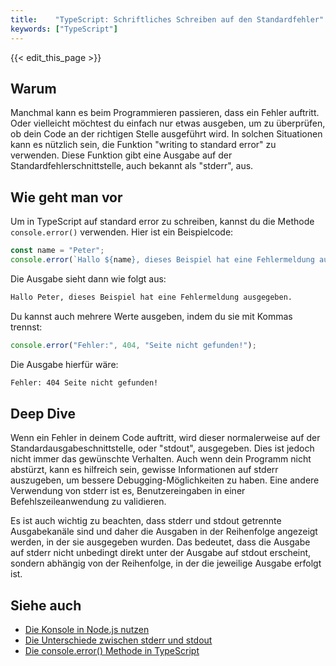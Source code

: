 ```yaml
---
title:    "TypeScript: Schriftliches Schreiben auf den Standardfehler"
keywords: ["TypeScript"]
---
```


{{< edit_this_page >}}

## Warum

Manchmal kann es beim Programmieren passieren, dass ein Fehler auftritt. Oder vielleicht möchtest du einfach nur etwas ausgeben, um zu überprüfen, ob dein Code an der richtigen Stelle ausgeführt wird. In solchen Situationen kann es nützlich sein, die Funktion "writing to standard error" zu verwenden. Diese Funktion gibt eine Ausgabe auf der Standardfehlerschnittstelle, auch bekannt als "stderr", aus.

## Wie geht man vor

Um in TypeScript auf standard error zu schreiben, kannst du die Methode `console.error()` verwenden. Hier ist ein Beispielcode:

```TypeScript
const name = "Peter";
console.error(`Hallo ${name}, dieses Beispiel hat eine Fehlermeldung ausgegeben.`);
```

Die Ausgabe sieht dann wie folgt aus:

```bash
Hallo Peter, dieses Beispiel hat eine Fehlermeldung ausgegeben.
```

Du kannst auch mehrere Werte ausgeben, indem du sie mit Kommas trennst:

```TypeScript
console.error("Fehler:", 404, "Seite nicht gefunden!");
```

Die Ausgabe hierfür wäre:

```bash
Fehler: 404 Seite nicht gefunden!
``` 

## Deep Dive

Wenn ein Fehler in deinem Code auftritt, wird dieser normalerweise auf der Standardausgabeschnittstelle, oder "stdout", ausgegeben. Dies ist jedoch nicht immer das gewünschte Verhalten. Auch wenn dein Programm nicht abstürzt, kann es hilfreich sein, gewisse Informationen auf stderr auszugeben, um bessere Debugging-Möglichkeiten zu haben. Eine andere Verwendung von stderr ist es, Benutzereingaben in einer Befehlszeileanwendung zu validieren.

Es ist auch wichtig zu beachten, dass stderr und stdout getrennte Ausgabekanäle sind und daher die Ausgaben in der Reihenfolge angezeigt werden, in der sie ausgegeben wurden. Das bedeutet, dass die Ausgabe auf stderr nicht unbedingt direkt unter der Ausgabe auf stdout erscheint, sondern abhängig von der Reihenfolge, in der die jeweilige Ausgabe erfolgt ist.

## Siehe auch

- [Die Konsole in Node.js nutzen](https://www.digitalocean.com/community/tutorials/nodejs-command-line-utility-console)
- [Die Unterschiede zwischen stderr und stdout](https://www.quora.com/What-is-the-difference-between-standard-error-and-standard-output-in-Linux)
- [Die console.error() Methode in TypeScript](https://www.typescriptlang.org/docs/handbook/release-notes/typescript-2-3.html#improved-quick-fixes)